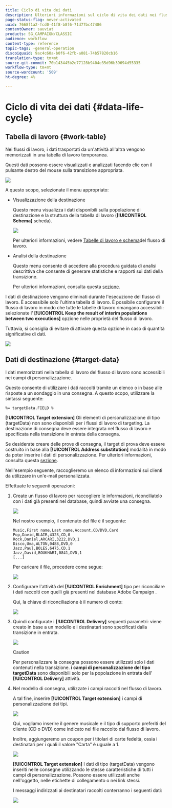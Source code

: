 ```yaml
---
title: Ciclo di vita dei dati
description: Ulteriori informazioni sul ciclo di vita dei dati nei flussi di lavoro.
page-status-flag: never-activated
uuid: 7668f1a2-fcd0-41f8-b8f6-71d77bc47486
contentOwner: sauviat
products: SG_CAMPAIGN/CLASSIC
audience: workflow
content-type: reference
topic-tags: -general-operation
discoiquuid: 9ac4c60a-b0f6-42fb-a081-74b57820cb16
translation-type: tm+mt
source-git-commit: 70b143445b2e77128b9404e35d96b39694d55335
workflow-type: tm+mt
source-wordcount: '509'
ht-degree: 4%

---
```



# Ciclo di vita dei dati {#data-life-cycle}

## Tabella di lavoro {#work-table}

Nei flussi di lavoro, i dati trasportati da un&#39;attività all&#39;altra vengono memorizzati in una tabella di lavoro temporanea.

Questi dati possono essere visualizzati e analizzati facendo clic con il pulsante destro del mouse sulla transizione appropriata.

![](assets/wf-right-click-analyze.png)

A questo scopo, selezionate il menu appropriato:

* Visualizzazione della destinazione

   Questo menu visualizza i dati disponibili sulla popolazione di destinazione e la struttura della tabella di lavoro (**[!UICONTROL Schema]** scheda).

   ![](assets/wf-right-click-display.png)

   Per ulteriori informazioni, vedere [Tabelle di lavoro e schema](../../workflow/using/monitoring-workflow-execution.md#worktables-and-workflow-schema)del flusso di lavoro.

* Analisi della destinazione

   Questo menu consente di accedere alla procedura guidata di analisi descrittiva che consente di generare statistiche e rapporti sui dati della transizione.

   Per ulteriori informazioni, consulta questa [sezione](../../reporting/using/using-the-descriptive-analysis-wizard.md).

I dati di destinazione vengono eliminati durante l&#39;esecuzione del flusso di lavoro. È accessibile solo l&#39;ultima tabella di lavoro. È possibile configurare il flusso di lavoro in modo che tutte le tabelle di lavoro rimangano accessibili: selezionate l’ **[!UICONTROL Keep the result of interim populations between two executions]** opzione nelle proprietà del flusso di lavoro.

Tuttavia, si consiglia di evitare di attivare questa opzione in caso di quantità significative di dati.

![](assets/wf-purge-data-option.png)

## Dati di destinazione {#target-data}

I dati memorizzati nella tabella di lavoro del flusso di lavoro sono accessibili nei campi di personalizzazione.

Questo consente di utilizzare i dati raccolti tramite un elenco o in base alle risposte a un sondaggio in una consegna. A questo scopo, utilizzare la sintassi seguente:

```
%= targetData.FIELD %
```

**[!UICONTROL Target extension]** Gli elementi di personalizzazione di tipo (targetData) non sono disponibili per i flussi di lavoro di targeting. La destinazione di consegna deve essere integrata nel flusso di lavoro e specificata nella transizione in entrata della consegna.

Se desiderate creare delle prove di consegna, il target di prova deve essere costruito in base alla **[!UICONTROL Address substitution]** modalità in modo da poter inserire i dati di personalizzazione. Per ulteriori informazioni, consulta questa [sezione](../../delivery/using/steps-defining-the-target-population.md#using-address-substitution-in-proof).

Nell&#39;esempio seguente, raccoglieremo un elenco di informazioni sui clienti da utilizzare in un&#39;e-mail personalizzata.

Effettuate le seguenti operazioni:

1. Create un flusso di lavoro per raccogliere le informazioni, riconciliatelo con i dati già presenti nel database, quindi avviate una consegna.

   ![](assets/wf-targetdata-sample-1.png)

   Nel nostro esempio, il contenuto del file è il seguente:

   ```
   Music,First name,Last name,Account,CD/DVD,Card
   Pop,David,BLAIR,4323,CD,0
   Rock,Daniel,ARCARI,3222,DVD,1
   Disco,Uma,ALTON,0488,DVD,0
   Jazz,Paul,BOLES,6475,CD,1
   Jazz,David,BOUKHARI,0841,DVD,1
   [...]
   ```

   Per caricare il file, procedere come segue:

   ![](assets/wf-targetdata-sample-2.png)

1. Configurare l&#39;attività del **[!UICONTROL Enrichment]** tipo per riconciliare i dati raccolti con quelli già presenti nel database Adobe Campaign .

   Qui, la chiave di riconciliazione è il numero di conto:

   ![](assets/wf-targetdata-sample-3.png)

1. Quindi configurate i **[!UICONTROL Delivery]** seguenti parametri: viene creato in base a un modello e i destinatari sono specificati dalla transizione in entrata.

   ![](assets/wf-targetdata-sample-4.png)

   >[!CAUTION]
   >
   >Per personalizzare la consegna possono essere utilizzati solo i dati contenuti nella transizione. **i campi di personalizzazione del tipo targetData** sono disponibili solo per la popolazione in entrata dell&#39; **[!UICONTROL Delivery]** attività.

1. Nel modello di consegna, utilizzate i campi raccolti nel flusso di lavoro.

   A tal fine, inserire **[!UICONTROL Target extension]** i campi di personalizzazione dei tipi.

   ![](assets/wf-targetdata-sample-5.png)

   Qui, vogliamo inserire il genere musicale e il tipo di supporto preferiti del cliente (CD o DVD) come indicato nel file raccolto dal flusso di lavoro.

   Inoltre, aggiungeremo un coupon per i titolari di carte fedeltà, ossia i destinatari per i quali il valore &quot;Carta&quot; è uguale a 1.

   ![](assets/wf-targetdata-sample-6.png)

   **[!UICONTROL Target extension]** I dati di tipo (targetData) vengono inseriti nelle consegne utilizzando le stesse caratteristiche di tutti i campi di personalizzazione. Possono essere utilizzati anche nell&#39;oggetto, nelle etichette di collegamento o nei link stessi.

   I messaggi indirizzati ai destinatari raccolti conterranno i seguenti dati:

   ![](assets/wf-targetdata-sample-7.png)
